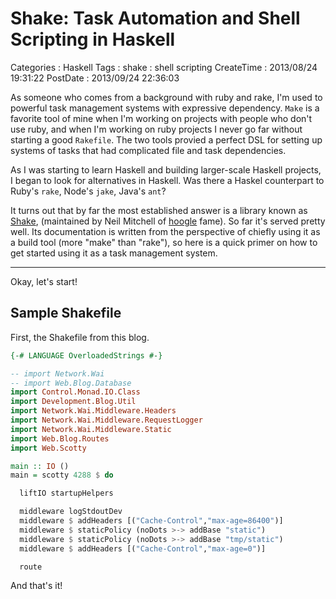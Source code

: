 Shake: Task Automation and Shell Scripting in Haskell
=====================================================

Categories
:   Haskell
Tags
:   shake
:   shell scripting
CreateTime
:   2013/08/24 19:31:22
PostDate
:   2013/09/24 22:36:03

As someone who comes from a background with ruby and rake, I'm used to
powerful task management systems with expressive dependency.
`Make` is a favorite tool of mine when I'm working on projects with people who
don't use ruby, and when I'm working on ruby projects I never go far without
starting a good `Rakefile`.  The two tools provied a perfect DSL for setting
up systems of tasks that had complicated file and task dependencies.

As I was starting to learn Haskell and building larger-scale Haskell projects,
I began to look for alternatives in Haskell.  Was there a Haskel counterpart
to Ruby's `rake`, Node's `jake`, Java's `ant`?

It turns out that by far the most established answer is a library known as
[Shake], (maintained by Neil Mitchell of [hoogle] fame).  So far it's served
pretty well.  Its documentation is written from the perspective of chiefly
using it as a build tool (more "make" than "rake"), so here is a quick primer
on how to get started using it as a task management system.

-------

Okay, let's start!

Sample Shakefile
----------------

First, the Shakefile from this blog.

~~~haskell
{-# LANGUAGE OverloadedStrings #-}

-- import Network.Wai
-- import Web.Blog.Database
import Control.Monad.IO.Class
import Development.Blog.Util
import Network.Wai.Middleware.Headers
import Network.Wai.Middleware.RequestLogger
import Network.Wai.Middleware.Static
import Web.Blog.Routes
import Web.Scotty

main :: IO ()
main = scotty 4288 $ do

  liftIO startupHelpers

  middleware logStdoutDev
  middleware $ addHeaders [("Cache-Control","max-age=86400")]
  middleware $ staticPolicy (noDots >-> addBase "static")
  middleware $ staticPolicy (noDots >-> addBase "tmp/static")
  middleware $ addHeaders [("Cache-Control","max-age=0")]

  route
~~~

And that's it!

[Shake]: http://hackage.haskell.org/package/shake "Shake"
[hoogle]: http://haskell.org/hoogle "hoogle"
